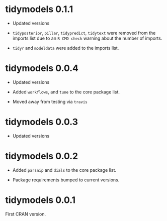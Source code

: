 # tidymodels 0.1.1

 * Updated versions
 
 * `tidyposterior`, `pillar`, `tidypredict`, `tidytext` were removed from the imports list due to an `R CMD check` warning about the number of imports.  
 
 * `tidyr` and `modeldata` were added to the imports list. 

# tidymodels 0.0.4

 * Updated versions

 * Added `workflows`, and `tune` to the core package list. 

 * Moved away from testing via `travis`

# tidymodels 0.0.3

 * Updated versions

# tidymodels 0.0.2

 * Added  `parsnip` and `dials` to the core package list. 

 * Package requirements bumped to current versions.


# tidymodels 0.0.1

First CRAN version.



